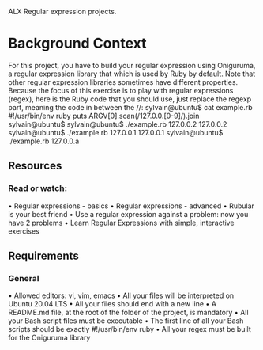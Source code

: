 ALX Regular expression projects.
# Background Context
For this project, you have to build your regular expression using Oniguruma, a regular expression library that which is used by Ruby by default. Note that other regular expression libraries sometimes have different properties.
Because the focus of this exercise is to play with regular expressions (regex), here is the Ruby code that you should use, just replace the regexp part, meaning the code in between the //:
sylvain@ubuntu$ cat example.rb
#!/usr/bin/env ruby
puts ARGV[0].scan(/127.0.0.[0-9]/).join
sylvain@ubuntu$
sylvain@ubuntu$ ./example.rb 127.0.0.2
127.0.0.2
sylvain@ubuntu$ ./example.rb 127.0.0.1
127.0.0.1
sylvain@ubuntu$ ./example.rb 127.0.0.a
## Resources
### Read or watch:
•	Regular expressions - basics
•	Regular expressions - advanced
•	Rubular is your best friend
•	Use a regular expression against a problem: now you have 2 problems
•	Learn Regular Expressions with simple, interactive exercises
## Requirements
### General
•	Allowed editors: vi, vim, emacs
•	All your files will be interpreted on Ubuntu 20.04 LTS
•	All your files should end with a new line
•	A README.md file, at the root of the folder of the project, is mandatory
•	All your Bash script files must be executable
•	The first line of all your Bash scripts should be exactly #!/usr/bin/env ruby
•	All your regex must be built for the Oniguruma library
